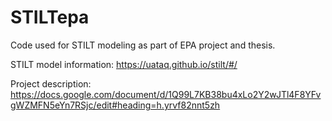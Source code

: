 # STILTepa
Code used for STILT modeling as part of EPA project and thesis. 

STILT model information: https://uataq.github.io/stilt/#/

Project description: https://docs.google.com/document/d/1Q99L7KB38bu4xLo2Y2wJTl4F8YFvgWZMFN5eYn7RSjc/edit#heading=h.yrvf82nnt5zh
